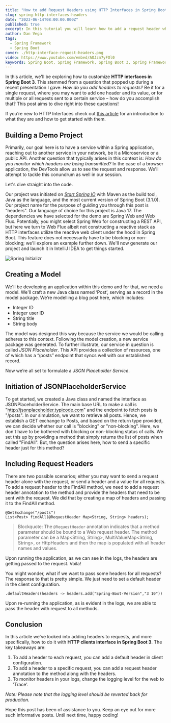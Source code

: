 ```yaml
---
title: "How to add Request Headers using HTTP Interfaces in Spring Boot 3"
slug: spring-http-interfaces-headers
date: "2023-06-14T08:00:00.000Z"
published: true
excerpt: In this tutorial you will learn how to add a request header when using HTTP Interfaces in Spring Boot 3. This can be useful when you need to add a header to a single request or every single request. You will also learn how to view the headers that are sent to make sure everything is working properly.
author: Dan Vega
tags:
  - Spring Framework
  - Spring Boot
cover: ./http-interface-request-headers.png
video: https://www.youtube.com/embed/AOJzm7yFOl0
keywords: Spring Boot, Spring Framework, Spring Boot 3, Spring Framework 6, REST Template, Web Client, HTTP Client, Spring HTTP Client, HTTP Interfaces
---
```


In this article, we'll be exploring how to customize **HTTP interfaces in Spring Boot 3**. This stemmed from a question that popped up during a recent presentation I gave: *How do you add headers to requests?* Be it for a single request, where you may want to add one header and its value, or for multiple or all requests sent to a certain service – how do you accomplish that? This post aims to dive right into these questions!

If you’re new to HTTP Interfaces check out [this article](https://www.danvega.dev/blog/2023/06/14/spring-http-interfaces/) for an introduction to what they are and how to get started with them.

## Building a Demo Project

Primarily, our goal here is to have a service within a Spring application, reaching out to another service in your network, be it a Microservice or a public API. Another question that typically arises in this context is: *How do you monitor which headers are being transmitted?* In the case of a browser application, the DevTools allow us to see the request and response. We'll attempt to tackle this conundrum as well in our session.

Let's dive straight into the code.

Our project was initiated on [*Start Spring IO*](https://start.spring.io/) with Maven as the build tool, Java as the language, and the most current version of Spring Boot (3.1.0). Our project name for the purpose of guiding you through this post is "headers". Our language of choice for this project is Java 17. The dependencies we have selected for the demo are Spring Web and Web Flux. Potentially, you might select Spring Web for constructing a REST API, but here we turn to Web Flux albeit not constructing a reactive stack as HTTP interfaces utilize the reactive web client under the hood in Spring Boot. This feature does not necessarily have to be blocking or non-blocking; we'll explore an example further down. We'll now generate our project and launch it in IntelliJ IDEA to get things started.

![Spring Initializr](/images/blog/2023/06/14/request-headers-start-spring-io.png)

## Creating a Model

We'll be developing an application within this demo and for that, we need a model. We'll craft a new Java class named ‘Post’, serving as a record in the model package. We’re modelling a blog post here, which includes:

- Integer ID
- Integer user ID
- String title
- String body

The model was designed this way because the service we would be calling adheres to this context. Following the model creation, a new service package was generated. To further illustrate, our service in question is called *JSON Placeholder*. This API provides a collection of resources, one of which has a “/posts” endpoint that syncs well with our established record.

Now we’re all set to formulate a *JSON Placeholder Service*.

## Initiation of JSONPlaceholderService

To get started, we created a Java class and named the interface as JSONPlaceholderService. The main base URL to make a call is "<http://jsonplaceholder.typicode.com>" and the endpoint to fetch posts is "/posts". In our simulation, we want to retrieve all posts. Hence, we establish a GET exchange to Posts, and based on the return type provided, we can decide whether our call is "blocking" or "non-blocking". Here, we don't have to be bothered with blocking or non-blocking status of calls. We set this up by providing a method that simply returns the list of posts when called "FindAll". But, the question arises here, how to send a specific header just for this method?

## Including Request Headers

There are two possible scenarios; either you may want to send a request header alone with the request, or send a header and a value for all requests. To add a request header to the FindAll method, we need to add a request header annotation to the method and provide the headers that need to be sent with the request. We did that by creating a map of headers and passing it to the FindAll method.

```
@GetExchange("/posts")
List<Post> findAll(@RequestHeader Map<String, String> headers);
```

> Blockquote: The `@RequestHeader` annotation indicates that a method parameter should be bound to a Web request header. The method parameter can be a Map&lt;String, String&gt;, MultiValueMap&lt;String, String&gt;, or HttpHeaders and then the map is populated with all header names and values.

Upon running the application, as we can see in the logs, the headers are getting passed to the request. Voila!

You might wonder, what if we want to pass some headers for all requests? The response to that is pretty simple. We just need to set a default header in the client configuration.

```
.defaultHeaders(headers -> headers.add("Spring-Boot-Version","3 10"))
```

Upon re-running the application, as is evident in the logs, we are able to pass the header with request to all methods.

## Conclusion

In this article we've looked into adding headers to requests, and more specifically, how to do it with **HTTP clients interface in Spring Boot 3**. The key takeaways are:

1. To add a header to each request, you can add a default header in client configuration.
2. To add a header to a specific request, you can add a request header annotation to the method along with the headers.
3. To monitor headers in your logs, change the logging level for the web to 'Trace'.

*Note: Please note that the logging level should be reverted back for production.*

Hope this post has been of assistance to you. Keep an eye out for more such informative posts. Until next time, happy coding!
